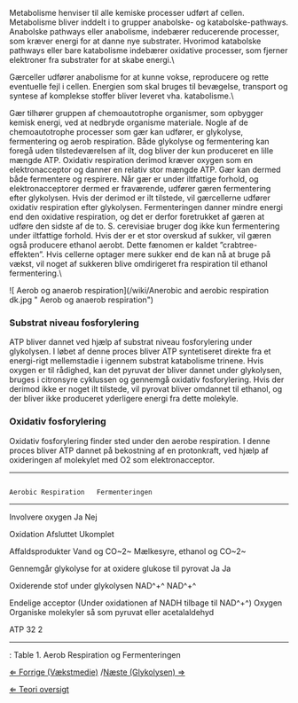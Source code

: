 Metabolisme henviser til alle kemiske processer udført af cellen.
Metabolisme bliver inddelt i to grupper anabolske- og
katabolske-pathways. Anabolske pathways eller anabolisme, indebærer
reducerende processer, som kræver energi for at danne nye substrater.
Hvorimod katabolske pathways eller bare katabolisme indebærer oxidative
processer, som fjerner elektroner fra substrater for at skabe energi.\

Gærceller udfører anabolisme for at kunne vokse, reproducere og rette
eventuelle fejl i cellen. Energien som skal bruges til bevægelse,
transport og syntese af komplekse stoffer bliver leveret vha.
katabolisme.\

Gær tilhører gruppen af chemoautotrophe organismer, som opbygger kemisk
energi, ved at nedbryde organisme materiale. Nogle af de chemoautotrophe
processer som gær kan udfører, er glykolyse, fermentering og aerob
respiration. Både glykolyse og fermentering kan foregå uden
tilstedeværelsen af ilt, dog bliver der kun produceret en lille mængde
ATP. Oxidativ respiration derimod kræver oxygen som en elektronacceptor
og danner en relativ stor mængde ATP. Gær kan dermed både fermentere og
respirere. Når gær er under iltfattige forhold, og elektronacceptorer
dermed er fraværende, udfører gæren fermentering efter glykolysen. Hvis
der derimod er ilt tilstede, vil gærcellerne udfører oxidativ
respiration efter glykolysen. Fermenteringen danner mindre energi end
den oxidative respiration, og det er derfor foretrukket af gæren at
udføre den sidste af de to. S. cerevisiae bruger dog ikke kun
fermentering under iltfattige forhold. Hvis der er et stor overskud af
sukker, vil gæren også producere ethanol aerobt. Dette fænomen er kaldet
”crabtree-effekten”. Hvis cellerne optager mere sukker end de kan nå at
bruge på vækst, vil noget af sukkeren blive omdirigeret fra respiration
til ethanol fermentering.\

![ Aerob og anaerob respiration](/wiki/Anerobic and aerobic respiration dk.jpg " Aerob og anaerob respiration")

### Substrat niveau fosforylering

ATP bliver dannet ved hjælp af substrat niveau fosforylering under
glykolysen. I løbet af denne proces bliver ATP syntetiseret direkte fra
et energi-rigt mellemstadie i igennem substrat katabolisme trinene. Hvis
oxygen er til rådighed, kan det pyruvat der bliver dannet under
glykolysen, bruges i citronsyre cyklussen og gennemgå oxidativ
fosforylering. Hvis der derimod ikke er noget ilt tilstede, vil pyrovat
bliver omdannet til ethanol, og der bliver ikke produceret yderligere
energi fra dette molekyle.

### Oxidativ fosforylering

Oxidativ fosforylering finder sted under den aerobe respiration. I denne
proces bliver ATP dannet på bekostning af en protonkraft, ved hjælp af
oxideringen af molekylet med O2 som elektronacceptor.

  -------------------------------------------------------------------------------------------------------------------------------------------------
                                                                     Aerobic Respiration   Fermenteringen
                                                                                           
  ------------------------------------------------------------------ --------------------- --------------------------------------------------------
  Involvere oxygen                                                   Ja                    Nej
                                                                                           

  Oxidation                                                          Afsluttet             Ukomplet
                                                                                           

  Affaldsprodukter                                                   Vand og CO~2~         Mælkesyre, ethanol og CO~2~
                                                                                           

  Gennemgår glykolyse for at oxidere glukose til pyrovat             Ja                    Ja
                                                                                           

  Oxiderende stof under glykolysen                                   NAD^+^                NAD^+^
                                                                                           

  Endelige acceptor (Under oxidationen af NADH tilbage til NAD^+^)   Oxygen                Organiske molekyler så som pyruvat eller acetalaldehyd
                                                                                           

  ATP                                                                32                    2
                                                                                           
  -------------------------------------------------------------------------------------------------------------------------------------------------

  : Table 1. Aerob Respiration og Fermenteringen

[⇐ Forrige (Vækstmedie)](/wiki/Vækstmedie "wikilink") /[Næste (Glykolysen)
⇒](/wiki/Glykolysen "wikilink")

[⇐ Teori oversigt ](/wiki/Fermenteringscase "wikilink")

